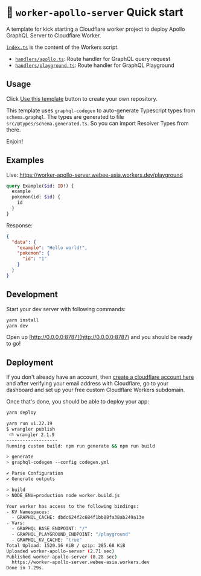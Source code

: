 # 👷 `worker-apollo-server` Quick start

A template for kick starting a Cloudflare worker project to deploy Apollo GraphQL Server to Cloudflare Worker.

[`index.ts`](https://github.com/kimyvgy/worker-apollo-server/blob/main/src/index.ts) is the content of the Workers script.

- [`handlers/apollo.ts`](https://github.com/kimyvgy/worker-apollo-server/blob/main/src/handlers/apollo.ts): Route handler for GraphQL query request
- [`handlers/playground.ts`](https://github.com/kimyvgy/worker-apollo-server/blob/main/src/handlers/playground.ts): Route handler for GraphQL Playground

## Usage

Click [Use this template](https://github.com/kimyvgy/worker-apollo-server/generate) button to create your own repository.

This template uses `graphql-codegen` to auto-generate Typescript types from `schema.graphql`. The types are generated to file `src/@types/schema.generated.ts`. So you can import Resolver Types from there.

Enjoin!

## Examples

Live: https://worker-apollo-server.webee-asia.workers.dev/playground

```graphql
query Example($id: ID!) {
  example
  pokemon(id: $id) {
    id
  }
}
```

Response:

```json
{
  "data": {
    "example": "Hello world!",
    "pokemon": {
      "id": "1"
    }
  }
}
```

## Development

Start your dev server with following commands:

```sh
yarn install
yarn dev
```

Open up [http://0.0.0.0:8787](http://0.0.0.0:8787) and you should be ready to go!

## Deployment

If you don't already have an account, then [create a cloudflare account here](https://dash.cloudflare.com/sign-up) and after verifying your email address with Cloudflare, go to your dashboard and set up your free custom Cloudflare Workers subdomain.

Once that's done, you should be able to deploy your app:

```sh
yarn deploy
```

```bash
yarn run v1.22.19
$ wrangler publish
 ⛅️ wrangler 2.1.9
-------------------
Running custom build: npm run generate && npm run build

> generate
> graphql-codegen --config codegen.yml

✔ Parse Configuration
✔ Generate outputs

> build
> NODE_ENV=production node worker.build.js

Your worker has access to the following bindings:
- KV Namespaces:
  - GRAPHQL_CACHE: dbdc624f2c684f1bb88fa38ab249a13e
- Vars:
  - GRAPHQL_BASE_ENDPOINT: "/"
  - GRAPHQL_PLAYGROUND_ENDPOINT: "/playground"
  - GRAPHQL_KV_CACHE: "true"
Total Upload: 1520.16 KiB / gzip: 285.68 KiB
Uploaded worker-apollo-server (2.71 sec)
Published worker-apollo-server (0.28 sec)
  https://worker-apollo-server.webee-asia.workers.dev
Done in 7.29s.
```
